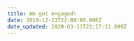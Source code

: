 ```yaml
---
title: We got engaged!
date: 2019-12-21T22:00:00.000Z
date_updated: 2020-03-11T22:17:11.000Z
---
```


